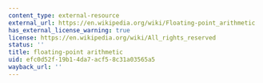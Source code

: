 ```yaml
---
content_type: external-resource
external_url: https://en.wikipedia.org/wiki/Floating-point_arithmetic
has_external_license_warning: true
license: https://en.wikipedia.org/wiki/All_rights_reserved
status: ''
title: floating-point arithmetic
uid: efc0d52f-19b1-4da7-acf5-8c31a03565a5
wayback_url: ''
---
```

